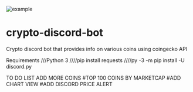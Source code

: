 ![example](https://user-images.githubusercontent.com/36686123/118430856-0719fc00-b6a3-11eb-97ca-0c0b149306f0.JPG)
# crypto-discord-bot
Crypto discord bot that provides info on various coins using coingecko API

Requirements 
///Python 3
////pip install requests
////py -3 -m pip install -U discord.py

TO DO LIST ADD MORE COINS
#TOP 100 COINS BY MARKETCAP
#ADD CHART VIEW
#ADD DISCORD PRICE ALERT
